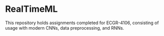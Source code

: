 # RealTimeML

This repository holds assignments completed for ECGR-4106, consisting of usage with modern CNNs, data preprocessing, and RNNs.
